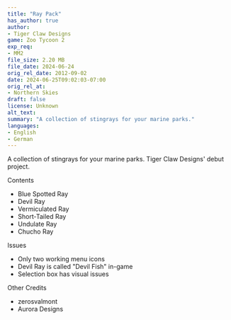 ```yaml
---
title: "Ray Pack"
has_author: true
author: 
- Tiger Claw Designs
game: Zoo Tycoon 2
exp_req: 
- MM2
file_size: 2.20 MB
file_date: 2024-06-24
orig_rel_date: 2012-09-02
date: 2024-06-25T09:02:03-07:00
orig_rel_at: 
- Northern Skies
draft: false
license: Unknown
alt_text: 
summary: "A collection of stingrays for your marine parks."
languages:
- English
- German
---
```


A collection of stingrays for your marine parks. Tiger Claw Designs' debut project.


Contents


- Blue Spotted Ray
- Devil Ray
- Vermiculated Ray
- Short-Tailed Ray
- Undulate Ray
- Chucho Ray


Issues


- Only two working menu icons
- Devil Ray is called "Devil Fish" in-game
- Selection box has visual issues


Other Credits


- zerosvalmont
- Aurora Designs